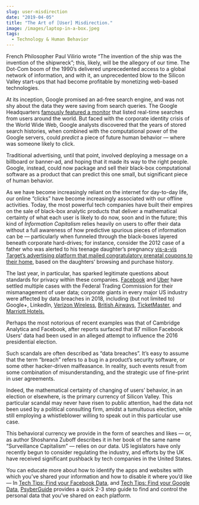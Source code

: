 ```yaml
---
slug: user-misdirection
date: "2019-04-05"
title: "The Art of [User] Misdirection."
image: /images/laptop-in-a-box.jpeg
tags:
  - Technology & Human Behavior
---
```


French Philosopher Paul Vilirio wrote “The invention of the ship was the invention of the shipwreck”; this, likely, will be the allegory of our time. The Dot-Com boom of the 1990’s delivered unprecedented access to a global network of information, and with it, an unprecedented blow to the Silicon Valley start-ups that had become profitable by monetizing web-based technologies.

At its inception, Google promised an ad-free search engine, and was not shy about the data they were saving from search queries. The Google Headquarters [famously featured a monitor](https://trip101.com/article/visiting-google) that listed real-time searches from users around the world. But faced with the corporate identity crisis of the World Wide Web, Google analysts discovered that the years of stored search histories, when combined with the computational power of the Google servers, could _predict_ a piece of future human behavior — where was someone likely to click.

Traditional advertising, until that point, involved deploying a message on a billboard or banner-ad, and hoping that it made its way to the right people. Google, instead, could now package and sell their black-box computational software as a product that can predict this one small, but significant piece of human behavior.

As we have become increasingly reliant on the internet for day-to-day life, our online “clicks” have become increasingly associated with our offline activities. Today, the most powerful tech companies have built their empires on the sale of black-box analytic products that deliver a mathematical certainty of what each user is likely to do now, soon and in the future; this kind of _Information Capitalism_ relies heavily on users to offer their data without a full awareness of how predictive spurious pieces of information can be — particularly when funneled through the black-boxes layered beneath corporate hard-drives; for instance, consider the 2012 case of a father who was alerted to his teenage daughter’s pregnancy [vis-a-vis Target’s advertising platform that mailed congratulatory prenatal coupons to their home](https://www.forbes.com/sites/kashmirhill/2012/02/16/how-target-figured-out-a-teen-girl-was-pregnant-before-her-father-did/#2b9cd2d66668), based on the daughters’ browsing and purchase history.

The last year, in particular, has sparked legitimate questions about standards for privacy within these companies. [Facebook](https://www.ftc.gov/news-events/press-releases/2012/08/ftc-approves-final-settlement-facebook) and [Uber](https://www.ftc.gov/news-events/press-releases/2018/04/uber-agrees-expanded-settlement-ftc-related-privacy-security) have settled multiple cases with the Federal Trading Commission for their mismanagement of user data; corporate giants in every major US industry were affected by data breaches in 2018, including (but not limited to) Google+, LinkedIn, [Verizon Wireless](https://www.upguard.com/breaches/verizon-cloud-leak), [British Airways](https://www.forbes.com/sites/kateoflahertyuk/2018/09/20/how-the-british-airways-breach-will-reveal-the-true-cost-of-gdpr/#4c5f00853edf), [TicketMaster](https://www.wired.co.uk/article/ticketmaster-data-breach-monzo-inbenta), and [Marriott Hotels.](https://www.forbes.com/sites/kateoflahertyuk/2018/11/30/marriott-breach-what-happened-how-serious-is-it-and-who-is-impacted/#7311e7127d25)

Perhaps the most notorious of recent examples was that of Cambridge Analytica and Facebook, after reports surfaced that 87 million Facebook Users’ data had been used in an alleged attempt to influence the 2016 presidential election.

Such scandals are often described as “data breaches”. It’s easy to assume that the term “breach” refers to a bug in a product’s security software, or some other hacker-driven malfeasance. In reality, such events result from some combination of misunderstanding, and the strategic use of fine-print in user agreements.

Indeed, the mathematical certainty of changing of users’ behavior, in an election or elsewhere, is the primary currency of Silicon Valley. This particular scandal may never have risen to public attention, had the data not been used by a political consulting firm, amidst a tumultuous election, while still employing a whistleblower willing to speak out in this particular use case.

This behavioral currency we provide in the form of searches and likes — or, as author Shoshanna Zuboff describes it in her book of the same name “Surveillance Capitalism” — relies on _our_ data. US legislators have only recently begun to consider regulating the industry, and efforts by the UK have received significant pushback by tech companies in the United States.

You can educate more about how to identify the apps and websites with which you’ve shared your information and how to disable it where you’d like — In [Tech Tips: Find your Facebook Data](https://psyberguide.org/resources/tech-tips-facebook-data/), and [Tech Tips: Find your Google Data](https://psyberguide.org/resources/tech-tips-find-and-manage-your-google-data/), [PsyberGuide](http://PsyberGuide.org) provides a quick 2-3 step guide to find and control the personal data that you’ve shared on each platform.
